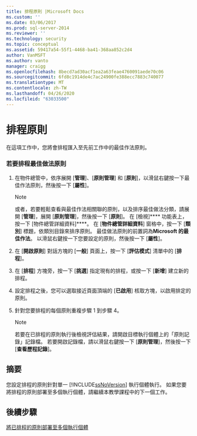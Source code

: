 ```yaml
---
title: 排程原則 |Microsoft Docs
ms.custom: ''
ms.date: 03/06/2017
ms.prod: sql-server-2014
ms.reviewer: ''
ms.technology: security
ms.topic: conceptual
ms.assetid: 59417a54-55f1-4468-ba41-368aa852c2d4
author: VanMSFT
ms.author: vanto
manager: craigg
ms.openlocfilehash: 8becd7ad30acf1ea2a63feae4760091aede70c06
ms.sourcegitcommit: 6fd8c1914de4c7ac24900fe388ecc7883c740077
ms.translationtype: MT
ms.contentlocale: zh-TW
ms.lasthandoff: 04/26/2020
ms.locfileid: "63033500"
---
```

# <a name="schedule-the-policies"></a>排程原則
  在這項工作中，您將會排程匯入至先前工作中的最佳作法原則。  
  
### <a name="to-schedule-the-best-practices-policies"></a>若要排程最佳做法原則  
  
1.  在物件總管中，依序展開 [**管理**]、[**原則管理**] 和 [**原則**]，以滑鼠右鍵按一下最佳作法原則，然後按一下 [**屬性**]。  
  
    > [!NOTE]  
    >  或者，若要輕鬆查看與最佳作法相關聯的原則，以及排序最佳做法分類，請展開 [**管理**]，展開 [**原則管理**]，然後按一下 [**原則**]。 在 [檢視]**** 功能表上，按一下 [物件總管詳細資料]****。 在 [**物件總管詳細資料**] 窗格中，按一下 [**類別**] 標題，依類別目錄來排序原則。 最佳做法原則的前置詞為**Microsoft 的最佳作法**。 以滑鼠右鍵按一下您要設定的原則，然後按一下 [**屬性**]。  
  
2.  在 [**開啟原則**] 對話方塊的 [**一般**] 頁面上，按一下 [**評估模式**] 清單中的 [**排程**]。  
  
3.  在 [**排程**] 方塊旁，按一下 [**挑選**] 指定現有的排程，或按一下 [**新增**] 建立新的排程。  
  
4.  設定排程之後，您可以選取接近頁面頂端的 [**已啟用**] 核取方塊，以啟用排定的原則。  
  
5.  針對您要排程的每個原則重複步驟 1 到步驟 4。  
  
    > [!NOTE]  
    >  若要在已排程的原則執行後檢視評估結果，請開啟目標執行個體上的「原則記錄」記錄檔。 若要開啟記錄檔，請以滑鼠右鍵按一下 [**原則管理**]，然後按一下 [**查看歷程記錄**]。  
  
## <a name="summary"></a>摘要  
 您設定排程的原則針對單一 [!INCLUDE[ssNoVersion](../includes/ssnoversion-md.md)] 執行個體執行。 如果您要將排程的原則部署至多個執行個體，請繼續本教學課程中的下一個工作。  
  
## <a name="next-steps"></a>後續步驟  
 [將已排程的原則部署至多個執行個體](../../2014/tutorials/deploy-scheduled-policies-to-multiple-instances.md)  
  
  
